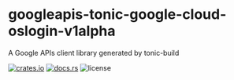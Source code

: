 # googleapis-tonic-google-cloud-oslogin-v1alpha

A Google APIs client library generated by tonic-build

[![crates.io](https://img.shields.io/crates/v/googleapis-tonic-google-cloud-oslogin-v1alpha)](https://crates.io/crates/googleapis-tonic-google-cloud-oslogin-v1alpha)
[![docs.rs](https://img.shields.io/docsrs/googleapis-tonic-google-cloud-oslogin-v1alpha)](https://docs.rs/googleapis-tonic-google-cloud-oslogin-v1alpha)
![license](https://img.shields.io/crates/l/googleapis-tonic-google-cloud-oslogin-v1alpha)
